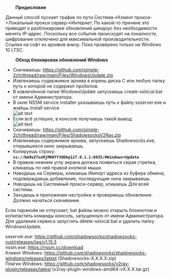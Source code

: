         
&nbsp;&nbsp;&nbsp;&nbsp;&nbsp;&nbsp;&nbsp;&nbsp;**Предисловие**
   
Данный способ пускает трафик по пути Система->Клиент прокси->Локальный прокси сервер->Интернет. По какой-то причине это приводит к разблокировке обновлений шиндоус без необходимости менять IP-адрес. Поскольку все события происходят на локалхосте, шифрование отключено для максимальной производительности. Ссылки на софт из архивов внизу. Пока проверено только на Windows 10 LTSC.

&nbsp;&nbsp;&nbsp;&nbsp;&nbsp;&nbsp;&nbsp;&nbsp;**Обход блокировок обновлений Windows**

- Скачиваешь: https://github.com/simple-2ch/thread/raw/main/Files/WindowsUpdate.zip
- Извлекаешь содержимое архива в корень диска С или любую папку путь к которой не содержит пробелов.
- В извлечённой папке WindowsUpdate запускаешь create-sslocal.bat от имени Администратора.
- В окне NSSM service installer указываешь путь к файлу ssserver.exe и жмёшь Install service <br>
![alt text](https://github.com/simple-2ch/thread/blob/main/Files/img/wu1.jpg?raw=true)
- Если всё успешно, в консоле получаешь такой вывод: <br>
![alt text](https://github.com/simple-2ch/thread/blob/main/Files/img/wu2.jpg?raw=true)
- Скачиваешь: https://github.com/simple-2ch/thread/raw/main/Files/ShadowsocksV2Ray.zip
- Извлекаешь содержимое архива, запускаешь Shadowsocks.exe, открывшееся окно закрываешь.
- Копируешь строку: **`ss://bm9uZToxMjM0NTY3ODk@127.0.1.1:8035/#Windows+Update`**
- В правом нижнем углу экрана должна появиться серая стрелка, кликаешь по ней правой кнопкой мыши.
- Наводишь на Серверы, кликаешь Импорт адреса из буфера обмена, подтверждаешь добавление, последующие окна закрываешь.
- Наводишь на Системный прокси-сервер, кликаешь Для всей системы.
- Заходишь в приложение настройки и проверяешь обновления. Должно начаться скачивание.

Если паранойя не отпускает, bat файлы можно открыть блокнотом и копипастить команды консоль, запущенную от имени Администратора. Для удаления сервиса запустить delete-sslocal.bat и удалить папку WindowsUpdate.

ssserver.exe: https://github.com/shadowsocks/shadowsocks-rust/releases/tag/v1.15.3 <br>
nssm.exe: https://nssm.cc/download <br>
Клиент Windows: https://github.com/shadowsocks/shadowsocks-windows/releases/latest (Shadowsocks-X.X.X.X.zip) <br>
Плагин Windows: https://github.com/shadowsocks/v2ray-plugin/releases/latest (v2ray-plugin-windows-amd64-vX.X.X.tar.gz)
